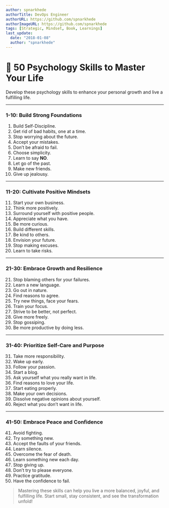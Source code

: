 ```yaml
---
author: spnarkhede
authorTitle: DevOps Engineer
authorURL: https://github.com/spnarkhede
authorImageURL: https://github.com/spnarkhede
tags: [Strategic, Mindset, Book, Learnings]
last_update:
  date: "2018-01-08"
  author: "spnarkhede"
---  
```


# 🌱 50 Psychology Skills to Master Your Life

Develop these psychology skills to enhance your personal growth and live a fulfilling life.

---

### 1-10: Build Strong Foundations
1. Build Self-Discipline.
2. Get rid of bad habits, one at a time.
3. Stop worrying about the future.
4. Accept your mistakes.
5. Don’t be afraid to fail.
6. Choose simplicity.
7. Learn to say **NO**.
8. Let go of the past.
9. Make new friends.
10. Give up jealousy.

---

### 11-20: Cultivate Positive Mindsets
11. Start your own business.
12. Think more positively.
13. Surround yourself with positive people.
14. Appreciate what you have.
15. Be more curious.
16. Build different skills.
17. Be kind to others.
18. Envision your future.
19. Stop making excuses.
20. Learn to take risks.

---

### 21-30: Embrace Growth and Resilience
21. Stop blaming others for your failures.
22. Learn a new language.
23. Go out in nature.
24. Find reasons to agree.
25. Try new things, face your fears.
26. Train your focus.
27. Strive to be better, not perfect.
28. Give more freely.
29. Stop gossiping.
30. Be more productive by doing less.

---

### 31-40: Prioritize Self-Care and Purpose
31. Take more responsibility.
32. Wake up early.
33. Follow your passion.
34. Start a blog.
35. Ask yourself what you really want in life.
36. Find reasons to love your life.
37. Start eating properly.
38. Make your own decisions.
39. Dissolve negative opinions about yourself.
40. Reject what you don’t want in life.

---

### 41-50: Embrace Peace and Confidence
41. Avoid fighting.
42. Try something new.
43. Accept the faults of your friends.
44. Learn silence.
45. Overcome the fear of death.
46. Learn something new each day.
47. Stop giving up.
48. Don’t try to please everyone.
49. Practice gratitude.
50. Have the confidence to fail.

> Mastering these skills can help you live a more balanced, joyful, and fulfilling life. Start small, stay consistent, and see the transformation unfold!
